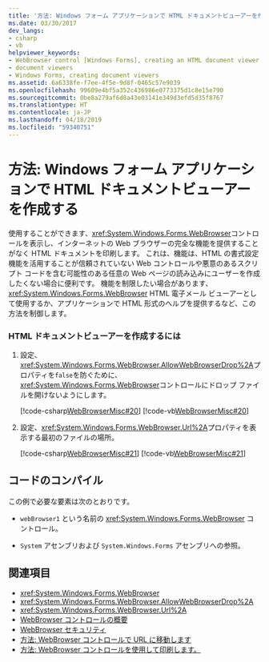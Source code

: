 ```yaml
---
title: '方法: Windows フォーム アプリケーションで HTML ドキュメントビューアーを作成する'
ms.date: 03/30/2017
dev_langs:
- csharp
- vb
helpviewer_keywords:
- WebBrowser control [Windows Forms], creating an HTML document viewer
- document viewers
- Windows Forms, creating document viewers
ms.assetid: 6a6338fe-f7ee-4f5e-9d8f-0465c57e9039
ms.openlocfilehash: 99609e4bf5a352c436986e0773375d1c8e15e790
ms.sourcegitcommit: 0be8a279af6d8a43e03141e349d3efd5d35f8767
ms.translationtype: HT
ms.contentlocale: ja-JP
ms.lasthandoff: 04/18/2019
ms.locfileid: "59340751"
---
```

# <a name="how-to-create-an-html-document-viewer-in-a-windows-forms-application"></a>方法: Windows フォーム アプリケーションで HTML ドキュメントビューアーを作成する
使用することができます、<xref:System.Windows.Forms.WebBrowser>コントロールを表示し、インターネットの Web ブラウザーの完全な機能を提供することがなく HTML ドキュメントを印刷します。 これは、機能は、HTML の書式設定機能を活用することが信頼されていない Web コントロールや悪意のあるスクリプト コードを含む可能性のある任意の Web ページの読み込みにユーザーを作成したくない場合に便利です。 機能を制限したい場合があります、 <xref:System.Windows.Forms.WebBrowser> HTML 電子メール ビューアーとして使用するか、アプリケーションで HTML 形式のヘルプを提供するなど、この方法を制御します。  
  
### <a name="to-create-an-html-document-viewer"></a>HTML ドキュメントビューアーを作成するには  
  
1. 設定、<xref:System.Windows.Forms.WebBrowser.AllowWebBrowserDrop%2A>プロパティを`false`を防ぐために、<xref:System.Windows.Forms.WebBrowser>コントロールにドロップ ファイルを開けないようにします。  
  
     [!code-csharp[WebBrowserMisc#20](~/samples/snippets/csharp/VS_Snippets_Winforms/WebBrowserMisc/CS/WebBrowserMisc.cs#20)]
     [!code-vb[WebBrowserMisc#20](~/samples/snippets/visualbasic/VS_Snippets_Winforms/WebBrowserMisc/vb/WebBrowserMisc.vb#20)]  
  
2. 設定、<xref:System.Windows.Forms.WebBrowser.Url%2A>プロパティを表示する最初のファイルの場所。  
  
     [!code-csharp[WebBrowserMisc#21](~/samples/snippets/csharp/VS_Snippets_Winforms/WebBrowserMisc/CS/WebBrowserMisc.cs#21)]
     [!code-vb[WebBrowserMisc#21](~/samples/snippets/visualbasic/VS_Snippets_Winforms/WebBrowserMisc/vb/WebBrowserMisc.vb#21)]  
  
## <a name="compiling-the-code"></a>コードのコンパイル  
 この例で必要な要素は次のとおりです。  
  
-   `webBrowser1` という名前の <xref:System.Windows.Forms.WebBrowser> コントロール。  
  
-   `System` アセンブリおよび `System.Windows.Forms` アセンブリへの参照。  
  
## <a name="see-also"></a>関連項目

- <xref:System.Windows.Forms.WebBrowser>
- <xref:System.Windows.Forms.WebBrowser.AllowWebBrowserDrop%2A>
- <xref:System.Windows.Forms.WebBrowser.Url%2A>
- [WebBrowser コントロールの概要](webbrowser-control-overview.md)
- [WebBrowser セキュリティ](webbrowser-security.md)
- [方法: WebBrowser コントロールで URL に移動します](how-to-navigate-to-a-url-with-the-webbrowser-control.md)
- [方法: WebBrowser コントロールを使用して印刷します。](how-to-print-with-a-webbrowser-control.md)

